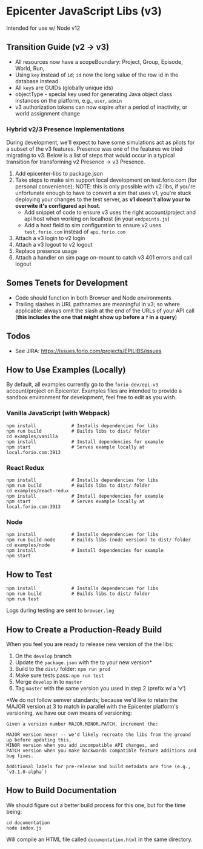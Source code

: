 # Epicenter JavaScript Libs (v3)

Intended for use w/ Node v12

## Transition Guide (v2 &rarr; v3)
* All resources now have a scopeBoundary: Project, Group, Episode, World, Run,
* Using `key` instead of `id`; `id` now the long value of the row id in the database instead
* All `key`s are GUIDs (globally unique ids)
* objectType - special key used for generating Java object class instances on the platform, e.g., `user`, `admin`
* v3 authorization tokens can now expire after a period of inactivity, or world assignment change
### Hybrid v2/3 Presence Implementations
During development, we'll expect to have some simulations act as pilots for a subset of the v3 features. Presence was one of the features we tried migrating to v3. Below is a list of steps that would occur in a typical transition for transforming v2 Presence &rarr; v3 Presence.

1. Add epicenter-libs to package.json
2. Take steps to make sim support local development on test.forio.com (for personal convenience); NOTE: this is only possible with v2 libs, if you're unfortunate enough to have to convert a sim that uses v1, you're stuck deploying your changes to the test server, as **v1 doesn't allow your to overwite it's configured api host**.
   * Add snippet of code to ensure v3 uses the right account/project and api host when working on localhost (in your `endpoints.js`)
   * Add a host field to sim configuration to ensure v2 uses `test.forio.com` instead of `api.forio.com`
1. Attach a v3 login to v2 login
2. Attach a v3 logout to v2 logout
3. Replace presence usage
4. Attach a handler on sim page on-mount to catch v3 401 errors and call logout

## Somes Tenets for Development
* Code should function in both Browser and Node environments
* Trailing slashes in URL pathnames are meaningful in v3; so where applicable: always omit the slash at the end of the URLs of your API call (**this includes the one that might show up before a `?` in a query**)

## Todos
* See JIRA: https://issues.forio.com/projects/EPILIBS/issues

## How to Use Examples (Locally)
By default, all examples currently go to the `forio-dev/epi-v3` account/project on Epicenter. Examples files are intended to provide a sandbox environment for development, feel free to edit as you wish.

### Vanilla JavaScript (with Webpack)
```
npm install             # Installs dependencies for libs
npm run build           # Builds libs to dist/ folder
cd examples/vanilla
npm install             # Install dependencies for example
npm start               # Serves example locally at local.forio.com:3913
```
### React Redux
```
npm install             # Installs dependencies for libs
npm run build           # Builds libs to dist/ folder
cd examples/react-redux
npm install             # Install dependencies for example
npm start               # Serves example locally at local.forio.com:3913
```
### Node
```
npm install             # Installs dependencies for libs
npm run build-node      # Builds libs (node version) to dist/ folder
cd examples/node
npm install             # Install dependencies for example
npm start
```

## How to Test
```
npm install             # Installs dependencies for libs
npm run build           # Builds libs to dist/ folder
npm run test
```
Logs during testing are sent to `browser.log`

## How to Create a Production-Ready Build
When you feel you are ready to release new version of the the libs:
1. On the `develop` branch
2. Update the `package.json` with the to your new version*
3. Build to the `dist/` folder: `npm run prod`
4. Make sure tests pass: `npm run test`
5. Merge `develop` in to `master`
6. Tag `master` with the same version you used in step 2 (prefix w/ a 'v')

\*We do not follow semver standards; because we'd like to retain the MAJOR version at 3 to match in parallel with the Epicenter platform's versioning, we have our own means of versioning:
```
Given a version number MAJOR.MINOR.PATCH, increment the:

MAJOR version never -- we'd likely recreate the libs from the ground up before updating this,
MINOR version when you add incompatible API changes, and
PATCH version when you make backwards compatible feature additions and bug fixes.

Additional labels for pre-release and build metadata are fine (e.g., `v3.1.0-alpha`)
```

## How to Build Documentation
We should figure out a better build process for this one, but for the time being:
```
cd documentation
node index.js
```
Will compile an HTML file called `documentation.html` in the same directory.
